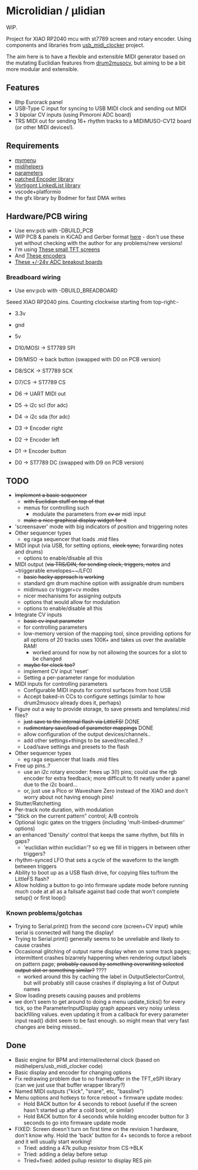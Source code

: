 # Microlidian / μlidian

WIP.

Project for XIAO RP2040 mcu with st7789 screen and rotary encoder.  Using components and libraries from [usb_midi_clocker](https://github.com/doctea/usb_midi_clocker) project.  

The aim here is to have a flexible and extensible MIDI generator based on the mutating Euclidian features from [drum2musocv](https://github.com/doctea/drum2musocv), but aiming to be a bit more modular and extensible.

## Features

- 8hp Eurorack panel
- USB-Type C input for syncing to USB MIDI clock and sending out MIDI
- 3 bipolar CV inputs (using Pimoroni ADC board)
- TRS MIDI out for sending 16+ rhythm tracks to a MIDIMUSO-CV12 board (or other MIDI devices!).

## Requirements

- [mymenu](https://github.com/doctea/mymenu)
- [midihelpers](https://github.com/doctea/midihelpers)
- [parameters](https://github.com/doctea/parameters)
- [patched Encoder library](https://github.com/doctea/Encoder) 
- [Vortigont LinkedList library](https://github.com/vortigont/LinkedList)
- vscode+platformio
- the gfx library by Bodmer for fast DMA writes

## Hardware/PCB wiring

- Use env:pcb with -DBUILD_PCB
- WIP PCB & panels in KiCAD and Gerber format [here](https://github.com/doctea/Microlidian-hardware) - don't use these yet without checking with the author for any problems/new versions!
- I'm using [These small TFT screens](https://www.aliexpress.com/item/4000661571044.html)
- And [These encoders](https://www.aliexpress.com/item/33022441687.html)
- [These +/-24v ADC breakout boards](https://thepihut.com/products/ads1015-24v-adc-breakout)

### Breadboard wiring

- Use env:pcb with -DBUILD_BREADBOARD

Seeed XIAO RP2040 pins.  Counting clockwise starting from top-right:-

- 3.3v
- gnd
- 5v
- D10/MOSI -> ST7789 SPI
- D9/MISO  -> back button (swapped with D0 on PCB version)
- D8/SCK   -> ST7789 SCK
- D7/CS    -> ST7789 CS

- D6       -> UART MIDI out
- D5       -> i2c scl (for adc)
- D4       -> i2c sda (for adc)
- D3       -> Encoder right
- D2       -> Encoder left
- D1       -> Encoder button
- D0       -> ST7789 DC (swapped with D9 on PCB version)

## TODO

- ~~Implement a basic sequencer~~
  - ~~with Euclidian stuff on top of that~~
  - menus for controlling such
    - modulate the parameters from ~~cv or~~ midi input 
  - ~~make a nice graphical display widget for it~~
- 'screensaver' mode with big indicators of position and triggering notes
- Other sequencer types
  - eg raga sequencer that loads .mid files
- MIDI input (via USB, for setting options, ~~clock sync,~~ forwarding notes and drums)
  - options to enable/disable all this
- MIDI output (~~via TRS/DIN, for sending clock, triggers, notes~~ and ~triggerable envelopes~~/LFO)
  - ~~basic hacky approach is working~~
  - standard gm drum machine option with assignable drum numbers
  - midimuso cv trigger+cv modes
  - nicer mechanisms for assigning outputs
  - options that would allow for modulation 
  - options to enable/disable all this
- Integrate CV inputs
  - ~~basic cv input parameter~~
  - for controlling parameters
  - low-memory version of the mapping tool, since providing options for all options of 20 tracks uses 100K+ and takes us over the available RAM!
    - worked around for now by not allowing the sources for a slot to be changed
  - ~~maybe for clock too?~~
  - implement CV input 'reset'
  - Setting a per-parameter range for modulation
- MIDI inputs for controlling parameters
  - Configurable MIDI inputs for control surfaces from host USB
  - Accept baked-in CCs to configure settings (similar to how drum2musocv already does it, perhaps)
- Figure out a way to provide storage, to save presets and templates/.mid files?
  - ~~just save to the internal flash via LittleFS!~~ DONE
  - ~~rudimentary save/load of parameter mappings~~ DONE
  - allow configuration of the output devices/channels..
  - add other settings+things to be saved/recalled..?
  - Load/save settings and presets to the flash
- Other sequencer types
  - eg raga sequencer that loads .mid files
- Free up pins..?
  - use an i2c rotary encoder: frees up 3(!) pins; could use the rgb encoder for extra feedback; more difficult to fit neatly under a panel due to the i2c board...
  - or, just use a Pico or Waveshare Zero instead of the XIAO and don't worry about not having enough pins!
- Stutter/Ratchetting
- Per-track note duration, with modulation
- "Stick on the current pattern" control; A/B controls
- Optional logic gates on the triggers (including 'mult-limbed-drummer' options)
- an enhanced 'Density' control that keeps the same rhythm, but fills in gaps?
  - 'euclidian within euclidian'?  so eg we fill in triggers in between other triggers?
- rhythm-synced LFO that sets a cycle of the waveform to the length between triggers
- Ability to boot up as a USB flash drive, for copying files to/from the LittleFS flash?
- Allow holding a button to go into firmware update mode before running much code at all as a failsafe against bad code that won't complete setup() or first loop()

### Known problems/gotchas

- Trying to Serial.print() from the second core (screen+CV input) while serial is connected will hang the display!
- Trying to Serial.print() generally seems to be unreliable and likely to cause crashes
- Occasional glitching of output name display when on some track pages; intermittent crashes bizarrely happening when rendering output labels on pattern page; ~~probably caused by something overwriting selected output slot or something similar?~~ ????
  - worked around this by caching the label in OutputSelectorControl, but will probably still cause crashes if displaying a list of Output names
- Slow loading presets causing pauses and problems
- we don't seem to get around to doing a menu update_ticks() for every tick, so the ParameterInputDisplay graph appears very noisy unless backfilling values.  even updating it from a callback for every parameter input read() didnt seem to be fast enough.  so might mean that very fast changes are being missed..

## Done

- Basic engine for BPM and internal/external clock (based on midihelpers/usb_midi_clocker code)
- Basic display and encoder for changing options
- Fix redrawing problem due to no framebuffer in the TFT_eSPI library (can we just use that buffer wrapper library?)
- Named MIDI outputs ("kick", "snare", etc, "bassline")
- Menu options and hotkeys to force reboot + firmware update modes:
  - Hold BACK button for 4 seconds to reboot (useful if the screen hasn't started up after a cold boot, or similar)
  - Hold BACK button for 4 seconds while holding encoder button for 3 seconds to go into firmware update mode
- FIXED: Screen doesn't turn on first time on the revision 1 hardware, don't know why.  Hold the 'back' button for 4+ seconds to force a reboot and it will usually start working!
  - Tried: adding a 47k pullup resistor from CS->BLK
  - Tried: adding a delay before setup
  - Tried+fixed: added pullup resistor to display RES pin

